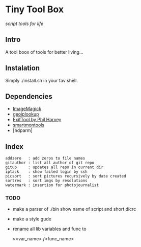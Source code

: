 <!--
File          : README.md

Created       : Fri 03 Jul 2015 07:47:36
Last Modified : Sun 29 Nov 2015 22:47:13
-->
 

# Tiny Tool Box #
_script tools for life_  

  
## Intro ##
A tool boox of tools for better living...

## Instalation ##
Simply ./install.sh in your fav shell.

## Dependencies ##
*   [ImageMagick](http://www.imagemagick.org/)
*   [geoiplookup](https://www.maxmind.com)
*   [ExifTool by Phil Harvey](http://www.sno.phy.queensu.ca/~phil/exiftool/)
*   [smartmontools](https://www.smartmontools.org/)
*   [hdparm]

## Index ##

    addzero   : add zeros to file names
    gitauthor : list all author of git repo
    gitup     : updates all repo in current dir
    iptack    : show failed login by ssh
    picsort   : sort pictures recursively by date created
    sortres   : sort imgs by resolutions
    watermark : insertion for photojournalist

### TODO ###
*   make a parser of ./bin show name of script and short dicrc
*   make a style gude
*   rename all lib variables and func to
    
    _v_<var_name>
    _f_<func_name>
